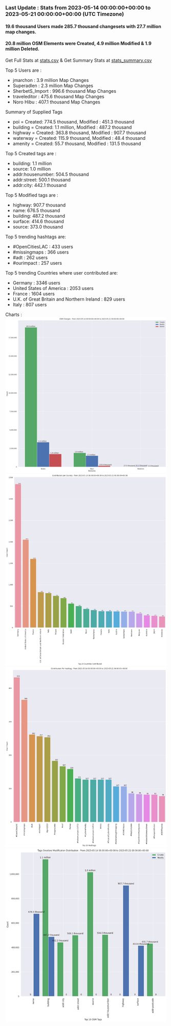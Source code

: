 ### Last Update : Stats from 2023-05-14 00:00:00+00:00 to 2023-05-21 00:00:00+00:00 (UTC Timezone)

#### 19.6 thousand Users made 285.7 thousand changesets with 27.7 million map changes.
#### 20.8 million OSM Elements were Created, 4.9 million Modified & 1.9 million Deleted.
Get Full Stats at [stats.csv](/stats/Global/Weekly/stats.csv)
 & Get Summary Stats at [stats_summary.csv](/stats/Global/Weekly/stats_summary.csv)

Top 5 Users are : 
- jmarchon : 3.9 million Map Changes
- Superadlen : 2.3 million Map Changes
- SherbetS_Import : 996.6 thousand Map Changes
- traveleditor : 475.6 thousand Map Changes
- Noro Hibu : 407.1 thousand Map Changes

Summary of Supplied Tags
- poi = Created: 774.5 thousand, Modified : 451.3 thousand
- building = Created: 1.1 million, Modified : 487.2 thousand
- highway = Created: 363.8 thousand, Modified : 907.7 thousand
- waterway = Created: 115.9 thousand, Modified : 48.4 thousand
- amenity = Created: 55.7 thousand, Modified : 131.5 thousand


Top 5 Created tags are :
- building: 1.1 million
- source: 1.0 million
- addr:housenumber: 504.5 thousand
- addr:street: 500.1 thousand
- addr:city: 442.1 thousand


Top 5 Modified tags are :
- highway: 907.7 thousand
- name: 676.5 thousand
- building: 487.2 thousand
- surface: 414.6 thousand
- source: 373.0 thousand


Top 5 trending hashtags are:
- #OpenCitiesLAC : 433 users
- #missingmaps : 366 users
- #adt : 262 users
- #ourimpact : 257 users


Top 5 trending Countries where user contributed are:
- Germany : 3346 users
- United States of America : 2053 users
- France : 1604 users
- U.K. of Great Britain and Northern Ireland : 829 users
- Italy : 807 users


 Charts : 
![Alt text](./stats_osm_changes.png) 
![Alt text](./stats_users_per_country.png) 
![Alt text](./stats_users_per_hashtag.png) 
![Alt text](./stats_tags.png) 
